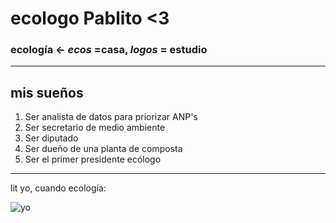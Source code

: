 # ecologo Pablito  <3

### ecología <- _ecos_ =casa, _logos_ = estudio

----------------------

## mis sueños

1. Ser analista de datos para priorizar ANP's
2. Ser secretario de medio ambiente
3. Ser diputado
4. Ser dueño de una planta de composta
5. Ser el primer presidente ecólogo

------------------------

lit yo, cuando ecología:

<img src="D:/Informatica_ecologica/Imagenes/lol4.gif" alt="yo">

